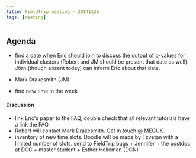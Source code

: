 ```yaml
---
title: FieldTrip meeting - 20141126
tags: [meeting]
---
```


## Agenda

- find a date when Eric should join to discuss the output of p-values for individual clusters (Robert and JM should be present that date as well). Jörn (though absent today) can inform Eric about that date.

* Mark Drakesmith (JM)

* find new time in the week

#### Discussion

- link Eric's paper to the FAQ, double check that all relevant tutorials have a link the FAQ
- Robert will contact Mark Drakesmith. Get in touch @ MEGUK.
- inventory of new time slots. Doodle will be made by Tzvetan with a limited number of slots. send to FieldTrip bugs + Jennifer + the postdoc at DCC + master student + Esther Holleman (DCN)
